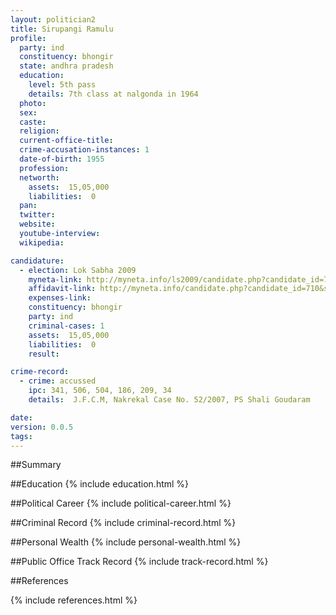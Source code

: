 ```yaml
---
layout: politician2
title: Sirupangi Ramulu
profile: 
  party: ind
  constituency: bhongir
  state: andhra pradesh
  education: 
    level: 5th pass
    details: 7th class at nalgonda in 1964
  photo: 
  sex: 
  caste: 
  religion: 
  current-office-title: 
  crime-accusation-instances: 1
  date-of-birth: 1955
  profession: 
  networth: 
    assets:  15,05,000
    liabilities:  0
  pan: 
  twitter: 
  website: 
  youtube-interview: 
  wikipedia: 

candidature: 
  - election: Lok Sabha 2009
    myneta-link: http://myneta.info/ls2009/candidate.php?candidate_id=710
    affidavit-link: http://myneta.info/candidate.php?candidate_id=710&scan=original
    expenses-link: 
    constituency: bhongir 
    party: ind
    criminal-cases: 1
    assets:  15,05,000
    liabilities:  0
    result:  

crime-record: 
  - crime: accussed
    ipc: 341, 506, 504, 186, 209, 34
    details:  J.F.C.M, Nakrekal Case No. 52/2007, PS Shali Goudaram  

date: 
version: 0.0.5
tags: 
---
```

##Summary


##Education
{% include education.html %}


##Political Career
{% include political-career.html %}


##Criminal Record
{% include criminal-record.html %}


##Personal Wealth
{% include personal-wealth.html %}


##Public Office Track Record
{% include track-record.html %}


##References


{% include references.html %}